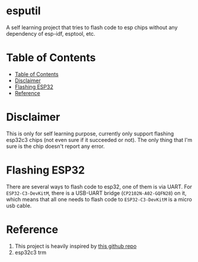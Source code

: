 # esputil <!-- omit in toc -->

A self learning project that tries to flash code to esp chips without any dependency of esp-idf, esptool, etc.

# Table of Contents
- [Table of Contents](#table-of-contents)
- [Disclaimer](#disclaimer)
- [Flashing ESP32](#flashing-esp32)
- [Reference](#reference)

# Disclaimer

This is only for self learning purpose, currently only support flashing esp32c3 chips (not even sure if it succeeded or not). The only thing that I'm sure is the chip doesn't report any error.

# Flashing ESP32

There are several ways to flash code to esp32, one of them is via UART. For `ESP32-C3-DevKitM`, there is a USB-UART bridge (`CP2102N-A02-GQFN28`) on it, which means that all one needs to flash code to `ESP32-C3-DevKitM` is a micro usb cable.

# Reference

1. This project is heavily inspired by [this github repo](https://github.com/cpq/mdk)
2. esp32c3 trm
